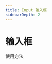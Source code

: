 ```yaml
---
title: Input 输入框
sidebarDepth: 2
---
```


# 输入框

使用方法


<ClientOnly>
  <input-demos></input-demos>
</ClientOnly>